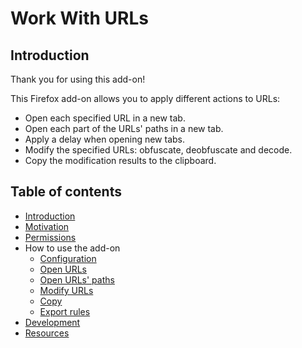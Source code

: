 # Work With URLs

## Introduction

Thank you for using this add-on!

This Firefox add-on allows you to apply different actions to URLs:

- Open each specified URL in a new tab.
- Open each part of the URLs' paths in a new tab.
- Apply a delay when opening new tabs.
- Modify the specified URLs: obfuscate, deobfuscate and decode.
- Copy the modification results to the clipboard.

## Table of contents

- [Introduction](#introduction)
- [Motivation](motivation/motivation.html)
- [Permissions](permissions/permissions.html)
- How to use the add-on
  - [Configuration](how-to-use/configuration.html)
  - [Open URLs](how-to-use/open-urls.html)
  - [Open URLs' paths](how-to-use/open-paths.html)
  - [Modify URLs](how-to-use/modify-urls.html)
  - [Copy](how-to-use/copy.html)
  - [Export rules](how-to-use/export-rules.html)
- [Development](development/development.html)
- [Resources](resources/resources.html)
